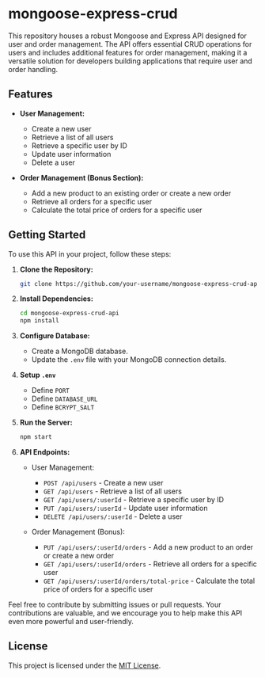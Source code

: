 # mongoose-express-crud

This repository houses a robust Mongoose and Express API designed for user and order management. The API offers essential CRUD operations for users and includes additional features for order management, making it a versatile solution for developers building applications that require user and order handling.

## Features

- **User Management:**
  - Create a new user
  - Retrieve a list of all users
  - Retrieve a specific user by ID
  - Update user information
  - Delete a user

- **Order Management (Bonus Section):**
  - Add a new product to an existing order or create a new order
  - Retrieve all orders for a specific user
  - Calculate the total price of orders for a specific user

## Getting Started

To use this API in your project, follow these steps:

1. **Clone the Repository:**
   ```bash
   git clone https://github.com/your-username/mongoose-express-crud-api.git
   ```

2. **Install Dependencies:**
   ```bash
   cd mongoose-express-crud-api
   npm install
   ```

3. **Configure Database:**
   - Create a MongoDB database.
   - Update the `.env` file with your MongoDB connection details.

4. **Setup `.env`**
   - Define `PORT`
   - Define `DATABASE_URL`
   - Define `BCRYPT_SALT`

4. **Run the Server:**
   ```bash
   npm start
   ```

5. **API Endpoints:**
   - User Management:
     - `POST /api/users` - Create a new user
     - `GET /api/users` - Retrieve a list of all users
     - `GET /api/users/:userId` - Retrieve a specific user by ID
     - `PUT /api/users/:userId` - Update user information
     - `DELETE /api/users/:userId` - Delete a user

   - Order Management (Bonus):
     - `PUT /api/users/:userId/orders` - Add a new product to an order or create a new order
     - `GET /api/users/:userId/orders` - Retrieve all orders for a specific user
     - `GET /api/users/:userId/orders/total-price` - Calculate the total price of orders for a specific user

Feel free to contribute by submitting issues or pull requests. Your contributions are valuable, and we encourage you to help make this API even more powerful and user-friendly.

## License

This project is licensed under the [MIT License](LICENSE).
